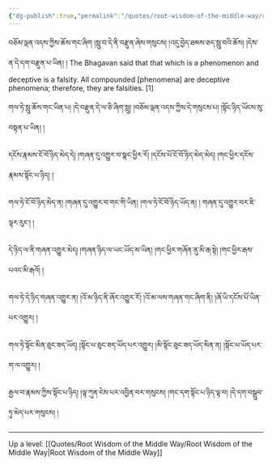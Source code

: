 ```yaml
---
{"dg-publish":true,"permalink":"/quotes/root-wisdom-of-the-middle-way/chapter-13-investigation-of-compounded-phenomena/"}
---
```


བཅོམ་ལྡན་འདས་ཀྱིས་ཆོས་གང་ཞིག །སླུ་བ་དེ་ནི་བརྫུན་ཞེས་གསུངས། །འདུ་བྱེད་ཐམས་ཅད་སླུ་བའི་ཆོས། །དེས་ན་དེ་དག་བརྫུན་པ་ཡིན། །
The Bhagavan said that that which is a phenomenon and deceptive is a falsity.
All compounded [phenomena] are deceptive phenomena; therefore, they are falsities. [1]

གལ་ཏེ་སླུ་ཆོས་གང་ཡིན་པ། །དེ་བརྫུན་དེ་ལ་ཅི་ཞིག་སླུ། །བཅོམ་ལྡན་འདས་ཀྱིས་དེ་གསུངས་པ། །སྟོང་ཉིད་ཡོངས་སུ་བསྟན་པ་ཡིན། །

དངོས་རྣམས་ངོ་བོ་ཉིད་མེད་དེ། །གཞན་དུ་འགྱུར་བ་སྣང་ཕྱིར་རོ། །དངོས་པོ་ངོ་བོ་ཉིད་མེད་མེད། །གང་ཕྱིར་དངོས་རྣམས་སྟོང་པ་ཉིད། །

གལ་ཏེ་ངོ་བོ་ཉིད་མེད་ན། །གཞན་དུ་འགྱུར་བ་གང་གི་ཡིན། །གལ་ཏེ་ངོ་བོ་ཉིད་ཡོད་ན། ། གཞན་དུ་འགྱུར་བར་ཇི་ལྟར་རུང༌། །

དེ་ཉིད་ལ་ནི་གཞན་འགྱུར་མེད། །གཞན་ཉིད་ལ་ཡང་ཡོད་མ་ཡིན། །གང་ཕྱིར་གཞོན་ནུ་མི་རྒ་སྟེ། །གང་ཕྱིར་རྒས་པའང་མི་རྒའོ། །

གལ་ཏེ་དེ་ཉིད་གཞན་འགྱུར་ན། །འོ་མ་ཉིད་ནི་ཞོར་འགྱུར་རོ། །འོ་མ་ལས་གཞན་གང་ཞིག་ནི། །ཞོ་ཡི་དངོས་པོ་ཡིན་པར་འགྱུར། །

གལ་ཏེ་སྟོང་མིན་ཅུང་ཟད་ཡོད། །སྟོང་པ་ཅུང་ཟད་ཡོད་པར་འགྱུར། །མི་སྟོང་ཅུང་ཟད་ཡོད་མིན་ན། །སྟོང་པ་ཡོད་པར་ག་ལ་འགྱུར། །

རྒྱལ་བ་རྣམས་ཀྱིས་སྟོང་པ་ཉིད། །ལྟ་ཀུན་ངེས་པར་འབྱིན་བར་གསུངས། །གང་དག་སྟོང་པ་ཉིད་ལྟ་བ། །དེ་དག་བསྒྲུབ་ཏུ་མེད་པར་གསུངས། །




---
Up a level: [[Quotes/Root Wisdom of the Middle Way/Root Wisdom of the Middle Way\|Root Wisdom of the Middle Way]]
